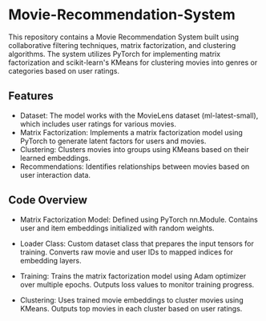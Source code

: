 # Movie-Recommendation-System

This repository contains a Movie Recommendation System built using collaborative filtering techniques, matrix factorization, and clustering algorithms. The system utilizes PyTorch for implementing matrix factorization and scikit-learn's KMeans for clustering movies into genres or categories based on user ratings.

## Features
- Dataset: The model works with the MovieLens dataset (ml-latest-small), which includes user ratings for various movies.
- Matrix Factorization: Implements a matrix factorization model using PyTorch to generate latent factors for users and movies.
- Clustering: Clusters movies into groups using KMeans based on their learned embeddings.
- Recommendations: Identifies relationships between movies based on user interaction data.

## Code Overview

* Matrix Factorization Model:
Defined using PyTorch nn.Module.
Contains user and item embeddings initialized with random weights.

* Loader Class:
Custom dataset class that prepares the input tensors for training.
Converts raw movie and user IDs to mapped indices for embedding layers.

* Training:
Trains the matrix factorization model using Adam optimizer over multiple epochs.
Outputs loss values to monitor training progress.

* Clustering:
Uses trained movie embeddings to cluster movies using KMeans.
Outputs top movies in each cluster based on user ratings.
